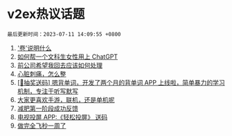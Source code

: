 # v2ex热议话题

`最后更新时间：2023-07-11 14:09:55 +0800`

1. ['卷'说明什么](https://www.v2ex.com/t/955676)
1. [如何帮一个文科生女性用上 ChatGPT](https://www.v2ex.com/t/955532)
1. [前公司希望我回去应该如何处理](https://www.v2ex.com/t/955698)
1. [心脏刺痛，怎么整](https://www.v2ex.com/t/955595)
1. [[🎁抽奖送码] 嗯背单词，开发了两个月的背单词 APP 上线啦，简单暴力的学习机制，专注于听写默写](https://www.v2ex.com/t/955717)
1. [大家更喜欢手游，联机，还是单机呢](https://www.v2ex.com/t/955534)
1. [减肥第一阶段成功反馈](https://www.v2ex.com/t/955704)
1. [电视投屏 APP:《轻松投屏》 送码](https://www.v2ex.com/t/955598)
1. [做完全飞秒一周了](https://www.v2ex.com/t/955573)

